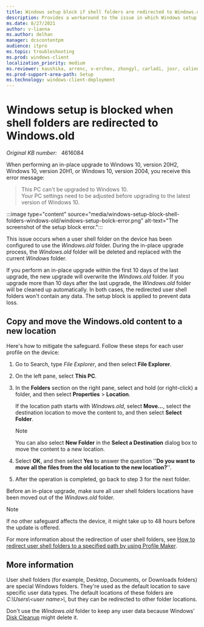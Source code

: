 ```yaml
---
title: Windows setup block if shell folders are redirected to Windows.old
description: Provides a workaround to the issue in which Windows setup is blocked when shell folders are redirected to Windows.old.
ms.date: 8/27/2021
author: v-lianna 
ms.author: delhan
manager: dcscontentpm
audience: itpro
ms.topic: troubleshooting
ms.prod: windows-client
localization_priority: medium
ms.reviewer: kaushika, arrenc, v-erchev, zhongyl, carladi, josr, calinn, aaronfa, jtrox
ms.prod-support-area-path: Setup
ms.technology: windows-client-deployment
---
```

# Windows setup is blocked when shell folders are redirected to Windows.old

_Original KB number:_ &nbsp; 4616084

When performing an in-place upgrade to Windows 10, version 20H2, Windows 10, version 20H1, or Windows 10, version 2004, you receive this error message:

> This PC can't be upgraded to Windows 10.  
> Your PC settings need to be adjusted before upgrading to the latest version of Windows 10.

:::image type="content" source="media/windows-setup-block-shell-folders-windows-old/windows-setup-bolck-error.png" alt-text="The screenshot of the setup block error.":::

This issue occurs when a user shell folder on the device has been configured to use the *Windows.old* folder. During the in-place upgrade process, the *Windows.old* folder will be deleted and replaced with the current *Windows* folder.

If you perform an in-place upgrade within the first 10 days of the last upgrade, the new upgrade will overwrite the *Windows.old* folder. If you upgrade more than 10 days after the last upgrade, the *Windows.old* folder will be cleaned up automatically. In both cases, the redirected user shell folders won't contain any data. The setup block is applied to prevent data loss.

## Copy and move the Windows.old content to a new location

Here's how to mitigate the safeguard. Follow these steps for each user profile on the device:

1. Go to Search, type *File Explorer*, and then select **File Explorer**.
2. On the left pane, select **This PC**.
3. In the **Folders** section on the right pane, select and hold (or right-click) a folder, and then select **Properties** > **Location**.

    If the location path starts with *Windows.old*, select **Move…**, select the destination location to move the content to, and then select **Select Folder**.

    > [!NOTE]
    > You can also select **New Folder** in the **Select a Destination** dialog box to move the content to a new location.

4. Select **OK**, and then select **Yes** to answer the question ''**Do you want to move all the files from the old location to the new location?**''.
5. After the operation is completed, go back to step 3 for the next folder.

Before an in-place upgrade, make sure all user shell folders locations have been moved out of the *Windows.old* folder.

> [!NOTE]
> If no other safeguard affects the device, it might take up to 48 hours before the update is offered.

For more information about the redirection of user shell folders, see [How to redirect user shell folders to a specified path by using Profile Maker](https://support.microsoft.com/topic/how-to-redirect-user-shell-folders-to-a-specified-path-by-using-profile-maker-ed6289ae-1f9c-b874-4e8c-20d23ea65b2e).

## More information

User shell folders (for example, Desktop, Documents, or Downloads folders) are special Windows folders. They're used as the default location to save specific user data types. The default locations of these folders are *C:\\Users\\<user name\>\\*, but they can be redirected to other folder locations.

Don't use the *Windows.old* folder to keep any user data because Windows' [Disk Cleanup](https://support.microsoft.com/windows/disk-cleanup-in-windows-10-8a96ff42-5751-39ad-23d6-434b4d5b9a68) might delete it.

